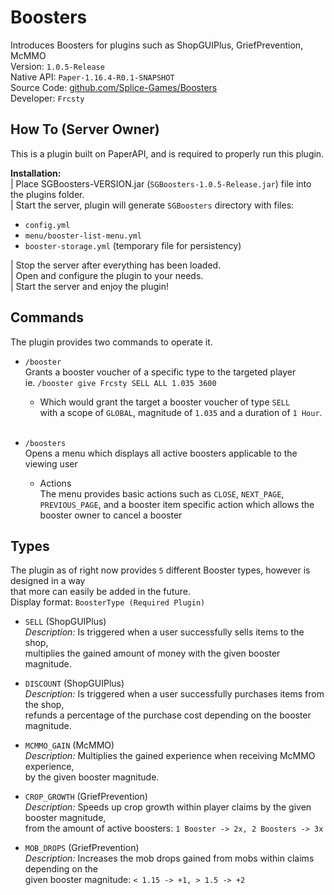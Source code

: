 # Boosters
Introduces Boosters for plugins such as ShopGUIPlus, GriefPrevention, McMMO
<br>
Version: `1.0.5-Release` <br>
Native API: `Paper-1.16.4-R0.1-SNAPSHOT` <br>
Source Code: <a href="https://github.com/Splice-Games/Boosters">github.com/Splice-Games/Boosters</a> <br>
Developer: `Frcsty` <br>

## How To (Server Owner)
This is a plugin built on PaperAPI, and is required to properly run this plugin.

<b>Installation:</b> <br>
| Place SGBoosters-VERSION.jar (`SGBoosters-1.0.5-Release.jar`) file into the plugins folder. <br>
| Start the server, plugin will generate `SGBoosters` directory with files:
* `config.yml`
* `menu/booster-list-menu.yml` <br>
* `booster-storage.yml` (temporary file for persistency) <br>

| Stop the server after everything has been loaded. <br>
| Open and configure the plugin to your needs. <br>
| Start the server and enjoy the plugin!

## Commands
The plugin provides two commands to operate it. <br>

- `/booster` <br>
  Grants a booster voucher of a specific type to the targeted player <br>
  ie. `/booster give Frcsty SELL ALL 1.035 3600` <br>
  - Which would grant the target a booster voucher of type `SELL`
    <br>
    with a scope of `GLOBAL`, magnitude of `1.035` and a duration of `1 Hour`.

  <br>

- `/boosters` <br>
  Opens a menu which displays all active boosters applicable to the viewing user <br>
  - Actions <br>
    The menu provides basic actions such as `CLOSE`, `NEXT_PAGE`, `PREVIOUS_PAGE`,
    and a booster item specific action which allows the booster owner to cancel a booster
    
## Types
The plugin as of right now provides `5` different Booster types, however is designed in a way <br> 
that more can easily be added in the future. <br>
Display format: `BoosterType (Required Plugin)`

- `SELL` (ShopGUIPlus) <br>
    *Description:* Is triggered when a user successfully sells items to the shop, <br>
    multiplies the gained amount of money with the given booster magnitude.


- `DISCOUNT` (ShopGUIPlus) <br>
    *Description:* Is triggered when a user successfully purchases items from the shop, <br>
    refunds a percentage of the purchase cost depending on the booster magnitude.
  

- `MCMMO_GAIN` (McMMO) <br>
    *Description:* Multiplies the gained experience when receiving McMMO experience, <br>
    by the given booster magnitude.


- `CROP_GROWTH` (GriefPrevention) <br>
    *Description:* Speeds up crop growth within player claims by the given booster magnitude, <br>
    from the amount of active boosters: `1 Booster -> 2x, 2 Boosters -> 3x`
  

- `MOB_DROPS` (GriefPrevention) <br>
    *Description:* Increases the mob drops gained from mobs within claims depending on the <br>
    given booster magnitude: `< 1.15 -> +1, > 1.5 -> +2` 